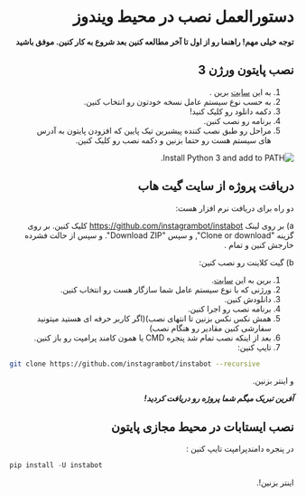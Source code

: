 <div dir="rtl" style="direction:rtl;text-align:right">

# دستورالعمل نصب در محیط ویندوز

**توجه خیلی مهم! راهنما رو از اول تا آخر مطالعه کنین بعد شروع به کار کنین. موفق باشید**

## نصب پایتون ورژن 3

1. به این  [سایت](https://www.python.org/downloads/) برین .
2. به حسب نوع سیستم عامل نسخه خودتون رو انتخاب کنین.
3. دکمه دانلود رو کلیک کنید!
4. برنامه رو نصب کنبن.
5. مراحل رو طبق نصب کننده پیشبرین تیک پایین که افزودن پایتون به آدرس های سیستم هست رو حتما بزنین و دکمه نصب رو کلیک کنین.

![Install Python 3 and add to PATH](../img/install_python_on_Windows.PNG "Install Python 3 and add to PATH").

## دریافت پروژه از سایت گیت هاب

دو راه برای دریافت نرم افزار هست:

a) بر روی لینک https://github.com/instagrambot/instabot کلیک کنین. بر روی گزینه "Clone or download", و سپس  "Download ZIP".  و سپس از حالت فشرده خارجش کنین و تمام .

b) گیت کلاینت رو نصب کنین:
1. برین به این  [سایت](https://git-scm.com/downloads).
2. ورژنی که با نوع سیستم عامل شما سازگار هست رو انتخاب کنین.
3. دانلودش کنین.
4. برنامه نصب رو اجرا کنین.
5. همش نکس نکس بزنین تا انتهای نصب)(اگر کاربر حرفه ای هستید میتونید سفارشی کنین مقادیر رو هنگام نصب)
6. بعد از اینکه نصب تمام شد پنجره CMD یا همون کامند پرامپت رو باز کنین.
7. تایپ کنین:

<div dir="ltr" style="direction:ltr;text-align:left">

``` bash
git clone https://github.com/instagrambot/instabot --recursive
```
</div>

و اینتر بزنین.

***آفرین تبریک میگم شما پروژه رو دریافت کردید!***

## نصب ایستابات در محیط مجازی پایتون

در پنجره دامندپرامپت تایپ کنین :

<div dir="ltr" style="direction:ltr;text-align:left">

``` python
pip install -U instabot
```

</div>

اینتر بزنین!.

</div>
